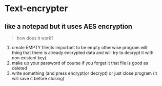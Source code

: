# Text-encrypter

## like a notepad but it uses AES encryption 

>how does it work?
<ol>
<li>create EMPTY file(its important to be empty otherwise program will thing that there is already encrypted data and will try to decrypt it with non existent key)</li>
<li>make up your password of course if you forget it that file is good as deleted </li>
<li>write something (and press encrypt(or decrypt) or just close program (it will save it before closing)</li>
  </ol>
